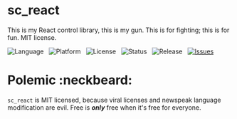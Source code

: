 sc_react
========

This is my React control library, this is my gun.  This is for fighting; this is for fun.  MIT license.

![Language](http://img.shields.io/badge/Language-JavaScript-000000.svg) &nbsp;
![Platform](http://img.shields.io/badge/Platform-NodeJS_and_Browser-000000.svg) &nbsp;
![License](http://img.shields.io/badge/License-MIT-000055.svg) &nbsp;
![Status](http://img.shields.io/travis/StoneCypher/sc_react.svg) &nbsp;
![Release](http://img.shields.io/github/release/StoneCypher/sc_react.svg) &nbsp;
[![Issues](http://img.shields.io/github/issues/StoneCypher/sc_react.svg)](https://github.com/StoneCypher/sc_react/issues)



Polemic :neckbeard:
===================

`sc_react` is MIT licensed, because viral licenses and newspeak language modification are evil.  Free is ***only*** free when it's free for everyone.
